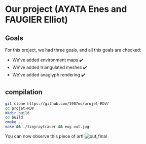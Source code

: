 # Our project (AYATA Enes and FAUGIER Elliot)

## Goals

For this project, we had three goals, and all this goals are checked:
* We've added environment maps ✔️
* We've added triangulated meshes ✔️
* We've added anaglyph rendering ✔️

## compilation
```sh
git clone https://github.com/1907ns/projet-RDV/
cd projet-RDV
mkdir build
cd build
cmake ..  
make && ./tinyraytracer && eog out.jpg
```
You can now observe this piece of art!
![out_final](https://user-images.githubusercontent.com/62764644/154859379-4b0b19ec-c545-45ca-b999-93eb8e08aa96.jpg)
